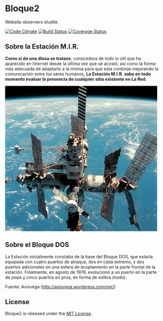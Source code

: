 # Bloque2

Website observers shuttle.

[![Code Climate](https://codeclimate.com/github/the-cocktail/bloque2/badges/gpa.svg)](https://codeclimate.com/github/the-cocktail/bloque2)
[![Build Status](https://travis-ci.org/the-cocktail/bloque2.svg?branch=master)](https://travis-ci.org/the-cocktail/bloque2)
[![Coverage Status](https://coveralls.io/repos/the-cocktail/bloque2/badge.png)](https://coveralls.io/r/the-cocktail/bloque2)

## Sobre la Estación M.I.R.
**Como si de una diosa se tratase**, conocedora de todo lo útil que ha aparecido en Internet desde la última vez que se acostó, así como la forma más adecuada de adaptarlo a la misma para que esta continúe mejorando la comunicación entre los seres humanos, **La Estación M.I.R. sabe en todo momento evaluar la presencia de cualquier sitio existente en La Red**.

![Foto de la MIR](app/assets/images/mir_500px.jpg)

## Sobre el Bloque DOS
La Estación inicialmente constaba de la base del Bloque DOS, que estaría equipada con cuatro puertos de atraque, dos en cada extremo, y dos puertos adicionales en una esfera de acoplamiento en la parte frontal de la estación. Finalmente, en agosto de 1978, evolucionó a un puerto en la parte de popa y cinco puertos en proa, en forma de esfera (nodo).

Fuente: Axisvega (http://axisvega.wordpress.com/mir/)

## License

Bloque2 is released under the [MIT License](http://www.opensource.org/licenses/MIT).
